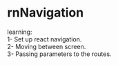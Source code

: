 # rnNavigation
learning: <br>
1- Set up react navigation.<br>
2- Moving between screen.  
3- Passing parameters to the routes.<br>

